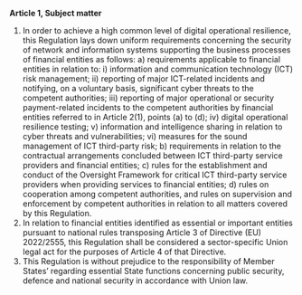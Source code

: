 **Article 1, Subject matter**
1. In order to achieve a high common level of digital operational resilience, this Regulation lays down uniform requirements concerning the security of network and information systems supporting the business processes of financial entities as follows:
  a) requirements applicable to financial entities in relation to:
    i) information and communication technology (ICT) risk management;
    ii) reporting of major ICT-related incidents and notifying, on a voluntary basis, significant cyber threats to the competent authorities;
    iii) reporting of major operational or security payment-related incidents to the competent authorities by financial entities referred to in Article 2(1), points (a) to (d);
    iv) digital operational resilience testing;
    v) information and intelligence sharing in relation to cyber threats and vulnerabilities;
    vi) measures for the sound management of ICT third-party risk;
  b) requirements in relation to the contractual arrangements concluded between ICT third-party service providers and financial entities;
  c) rules for the establishment and conduct of the Oversight Framework for critical ICT third-party service providers when providing services to financial entities;
  d) rules on cooperation among competent authorities, and rules on supervision and enforcement by competent authorities in relation to all matters covered by this Regulation.
2. In relation to financial entities identified as essential or important entities pursuant to national rules transposing Article 3 of Directive (EU) 2022/2555, this Regulation shall be considered a sector-specific Union legal act for the purposes of Article 4 of that Directive.
3. This Regulation is without prejudice to the responsibility of Member States’ regarding essential State functions concerning public security, defence and national security in accordance with Union law.